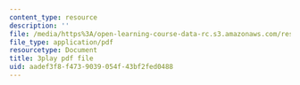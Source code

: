 ```yaml
---
content_type: resource
description: ''
file: /media/https%3A/open-learning-course-data-rc.s3.amazonaws.com/res-3-004-visualizing-materials-science-fall-2017/aadef3f8f4739039054f43bf2fed0488_koHirQQ-Td0.pdf
file_type: application/pdf
resourcetype: Document
title: 3play pdf file
uid: aadef3f8-f473-9039-054f-43bf2fed0488
---
```

